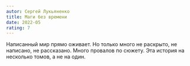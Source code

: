 ```yaml
---
autor: Сергей Лукьяненко
title: Маги без времени
date: 2022-05
rating: 7
---
```

Написанный мир прямо оживает. Но только много не раскрыто, не написано, не рассказано. Много провалов по сюжету. Эта история на несколько томов, а не на один.